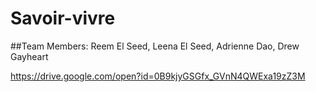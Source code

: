 # Savoir-vivre

##Team Members: Reem El Seed, Leena El Seed, Adrienne Dao, Drew Gayheart

https://drive.google.com/open?id=0B9kjyGSGfx_GVnN4QWExa19zZ3M
